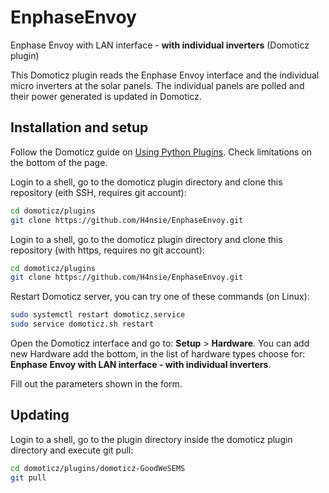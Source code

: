 # EnphaseEnvoy
Enphase Envoy with LAN interface - **with individual inverters** (Domoticz plugin)

This Domoticz plugin reads the Enphase Envoy interface and the individual micro inverters at the solar panels. The individual panels are polled and their power generated is updated in Domoticz.

Installation and setup
----------------------

Follow the Domoticz guide on [Using Python Plugins](https://www.domoticz.com/wiki/Using_Python_plugins). Check limitations on the bottom of the page.

Login to a shell, go to the domoticz plugin directory and clone this repository (eith SSH, requires git account):
```bash
cd domoticz/plugins
git clone https://github.com/H4nsie/EnphaseEnvoy.git
```

Login to a shell, go to the domoticz plugin directory and clone this repository (with https, requires no git account):
```bash
cd domoticz/plugins
git clone https://github.com/H4nsie/EnphaseEnvoy.git
```

Restart Domoticz server, you can try one of these commands (on Linux):
```bash
sudo systemctl restart domoticz.service
sudo service domoticz.sh restart
```

Open the Domoticz interface and go to: **Setup** > **Hardware**. You can add new Hardware add the bottom, in the list of hardware types choose for: **Enphase Envoy with LAN interface - with individual inverters**.

Fill out the parameters shown in the form.

Updating
--------
Login to a shell, go to the plugin directory inside the domoticz plugin directory and execute git pull:
```bash
cd domoticz/plugins/domoticz-GoodWeSEMS
git pull
```

